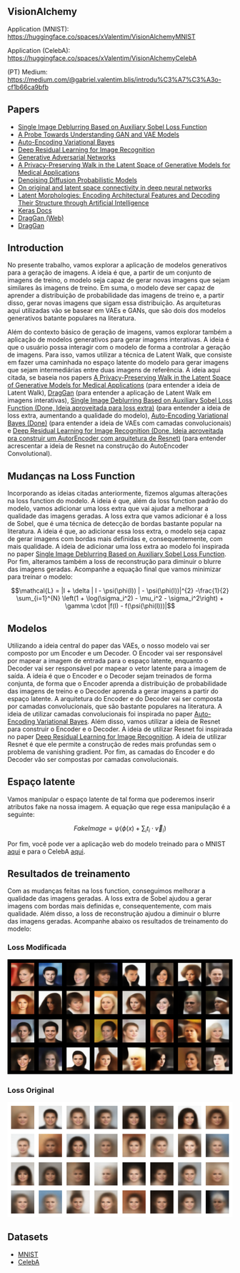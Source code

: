 ## VisionAlchemy 

Application (MNIST): https://huggingface.co/spaces/xValentim/VisionAlchemyMNIST

Application (CelebA): https://huggingface.co/spaces/xValentim/VisionAlchemyCelebA

(PT) Medium: https://medium.com/@gabriel.valentim.blis/introdu%C3%A7%C3%A3o-cf1b66ca9bfb

## Papers

- [Single Image Deblurring Based on Auxiliary Sobel Loss Function](https://ieeexplore.ieee.org/document/9276836)
- [A Probe Towards Understanding GAN and VAE Models](https://arxiv.org/pdf/1812.05676.pdf)
- [Auto-Encoding Variational Bayes](https://arxiv.org/abs/1312.6114)
- [Deep Residual Learning for Image Recognition](https://arxiv.org/abs/1512.03385)
- [Generative Adversarial Networks](https://arxiv.org/abs/1406.2661)
- [A Privacy-Preserving Walk in the Latent Space of Generative Models for Medical Applications](https://arxiv.org/pdf/2307.02984.pdf) 
- [Denoising Diffusion Probabilistic Models](https://arxiv.org/pdf/2006.11239.pdf)
- [On original and latent space connectivity in deep neural networks](https://arxiv.org/pdf/2311.06816.pdf)
- [Latent Morphologies: Encoding Architectural Features and Decoding Their Structure through Artificial Intelligence](https://dash.harvard.edu/handle/1/37372337)
- [Keras Docs](https://keras.io/api/)
- [DragGan (Web)](https://huggingface.co/spaces/DragGan/DragGan)
- [DragGan](https://arxiv.org/pdf/2305.10973.pdf)

## Introduction

No presente trabalho, vamos explorar a aplicação de modelos generativos para a geração de imagens. A ideia é que, a partir de um conjunto de imagens de treino, o modelo seja capaz de gerar novas imagens que sejam similares às imagens de treino. Em suma, o modelo deve ser capaz de aprender a distribuição de probabilidade das imagens de treino e, a partir disso, gerar novas imagens que sigam essa distribuição. As arquiteturas aqui utilizadas vão se basear em VAEs e GANs, que são dois dos modelos generativos batante populares na literatura. 

Além do contexto básico de geração de imagens, vamos explorar também a aplicação de modelos generativos para gerar imagens interativas. A ideia é que o usuário possa interagir com o modelo de forma a controlar a geração de imagens. Para isso, vamos utilizar a técnica de Latent Walk, que consiste em fazer uma caminhada no espaço latente do modelo para gerar imagens que sejam intermediárias entre duas imagens de referência. A ideia aqui citada, se baseia nos papers [A Privacy-Preserving Walk in the Latent Space of Generative Models for Medical Applications](https://arxiv.org/pdf/2307.02984.pdf) (para entender a ideia de Latent Walk), [DragGan](https://arxiv.org/pdf/2305.10973.pdf) (para entender a aplicação de Latent Walk em imagens interativas), [Single Image Deblurring Based on Auxiliary Sobel Loss Function (Done, Ideia aproveitada para loss extra)](https://ieeexplore.ieee.org/document/9276836) (para entender a ideia de loss extra, aumentando a qualidade do modelo), [Auto-Encoding Variational Bayes (Done)](https://arxiv.org/abs/1312.6114) (para entender a ideia de VAEs com camadas convolucionais) e [Deep Residual Learning for Image Recognition (Done, Ideia aproveitada pra construir um AutorEncoder com arquitetura de Resnet)](https://arxiv.org/abs/1512.03385) (para entender acrescentar a ideia de Resnet na construção do AutoEncoder Convolutional).


## Mudanças na Loss Function

Incorporando as ideias citadas anteriormente, fizemos algumas alterações na loss function do modelo. A ideia é que, além da loss function padrão do modelo, vamos adicionar uma loss extra que vai ajudar a melhorar a qualidade das imagens geradas. A loss extra que vamos adicionar é a loss de Sobel, que é uma técnica de detecção de bordas bastante popular na literatura. A ideia é que, ao adicionar essa loss extra, o modelo seja capaz de gerar imagens com bordas mais definidas e, consequentemente, com mais qualidade. A ideia de adicionar uma loss extra ao modelo foi inspirada no paper [Single Image Deblurring Based on Auxiliary Sobel Loss Function](https://ieeexplore.ieee.org/document/9276836). Por fim, alteramos também a loss de reconstrução para diminuir o blurre das imagens geradas. Acompanhe a equação final que vamos minimizar para treinar o modelo:

$$\mathcal{L} = |I + \delta | I - \psi(\phi(I)) | - \psi(\phi(I))|^{2} -\frac{1}{2} \sum_{i=1}^{N} \left(1 + \log(\sigma_i^2) - \mu_i^2 - \sigma_i^2\right) + \gamma \cdot |f(I) - f(\psi(\phi(I)))|$$


## Modelos

Utilizando a ideia central do paper das VAEs, o nosso modelo vai ser composto por um Encoder e um Decoder. O Encoder vai ser responsável por mapear a imagem de entrada para o espaço latente, enquanto o Decoder vai ser responsável por mapear o vetor latente para a imagem de saída. A ideia é que o Encoder e o Decoder sejam treinados de forma conjunta, de forma que o Encoder aprenda a distribuição de probabilidade das imagens de treino e o Decoder aprenda a gerar imagens a partir do espaço latente. A arquitetura do Encoder e do Decoder vai ser composta por camadas convolucionais, que são bastante populares na literatura. A ideia de utilizar camadas convolucionais foi inspirada no paper [Auto-Encoding Variational Bayes](https://arxiv.org/abs/1312.6114). Além disso, vamos utilizar a ideia de Resnet para construir o Encoder e o Decoder. A ideia de utilizar Resnet foi inspirada no paper [Deep Residual Learning for Image Recognition](https://arxiv.org/abs/1512.03385). A ideia de utilizar Resnet é que ele permite a construção de redes mais profundas sem o problema de vanishing gradient. Por fim, as camadas do Encoder e do Decoder vão ser compostas por camadas convolucionais.

## Espaço latente

Vamos manipular o espaço latente de tal forma que poderemos inserir atributos fake na nossa imagem. A equação que rege essa manipulação é a seguinte:

$$FakeImage = \psi(\phi(x) + \sum_{i} t_i \cdot \vec v_i)$$

Por fim, você pode ver a aplicação web do modelo treinado para o MNIST [aqui](https://huggingface.co/spaces/xValentim/VisionAlchemyMNIST) e para o CelebA [aqui](https://huggingface.co/spaces/xValentim/VisionAlchemyCelebA).

## Resultados de treinamento

Com as mudanças feitas na loss function, conseguimos melhorar a qualidade das imagens geradas. A loss extra de Sobel ajudou a gerar imagens com bordas mais definidas e, consequentemente, com mais qualidade. Além disso, a loss de reconstrução ajudou a diminuir o blurre das imagens geradas. Acompanhe abaixo os resultados de treinamento do modelo:

### Loss Modificada 

![img](./images/output_vae_sobel_resnet.png)

### Loss Original

![img](./images/output_vae_resnet.png)


## Datasets

- [MNIST](https://www.tensorflow.org/datasets/catalog/mnist)
- [CelebA](https://www.tensorflow.org/datasets/catalog/celeb_a)